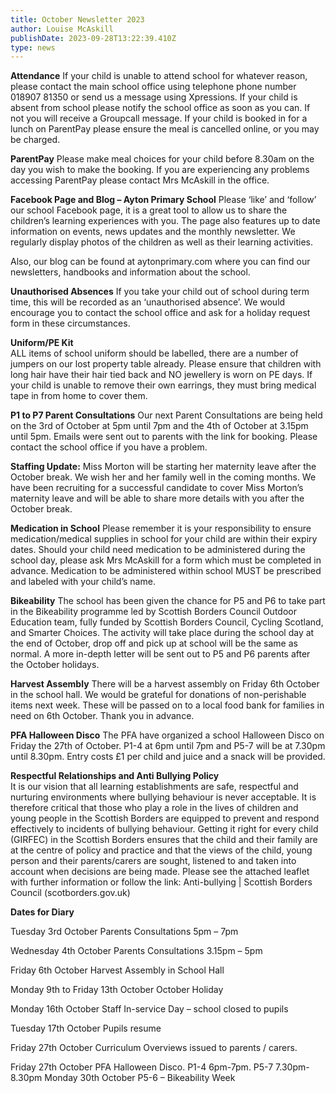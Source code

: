 ```yaml
---
title: October Newsletter 2023
author: Louise McAskill
publishDate: 2023-09-28T13:22:39.410Z
type: news
---
```

**Attendance**
If your child is unable to attend school for whatever reason, please contact the main school office using telephone phone number 018907 81350 or send us a message using Xpressions. If your child is absent from school please notify the school office as soon as you can. If not you will receive a Groupcall message. If your child is booked in for a lunch on ParentPay please ensure the meal is cancelled online, or you may be charged.

**ParentPay**
Please make meal choices for your child before 8.30am on the day you wish to make the booking. If you are experiencing any problems accessing ParentPay please contact Mrs McAskill in the office.

**Facebook Page and Blog – Ayton Primary School**
Please ‘like’ and ‘follow’ our school Facebook page, it is a great tool to allow us to share the children’s learning experiences with you. The page also features up to date information on events, news updates and the monthly newsletter. We regularly display photos of the children as well as their learning activities.

Also, our blog can be found at aytonprimary.com where you can find our newsletters, handbooks and information about the school.

**Unauthorised Absences**
If you take your child out of school during term time, this will be recorded as an ‘unauthorised absence’. We would encourage you to contact the school office and ask for a holiday request form in these circumstances.

**Uniform/PE Kit**\
ALL items of school uniform should be labelled, there are a number of jumpers on our lost property table already. Please ensure that children with long hair have their hair tied back and NO jewellery is worn on PE days. If your child is unable to remove their own earrings, they must bring medical tape in from home to cover them. 

**P1 to P7 Parent Consultations**
Our next Parent Consultations are being held on the 3rd of October at 5pm until 7pm and the 4th of October at 3.15pm until 5pm. Emails were sent out to parents with the link for booking. Please contact the school office if you have a problem. 

**Staffing Update:**
Miss Morton will be starting her maternity leave after the October break. We wish her and her family well in the coming months. We have been recruiting for a successful candidate to cover Miss Morton’s maternity leave and will be able to share more details with you after the October break.

**Medication in School**
Please remember it is your responsibility to ensure medication/medical supplies in school for your child are within their expiry dates.  Should your child need medication to be administered during the school day, please ask Mrs McAskill for a form which must be completed in advance.  Medication to be administered within school MUST be prescribed and labeled with your child’s name.

**Bikeability**
The school has been given the chance for P5 and P6 to take part in the Bikeability programme led by Scottish Borders Council Outdoor Education team, fully funded by Scottish Borders Council, Cycling Scotland, and Smarter Choices. The activity will take place during the school day at the end of October, drop off and pick up at school will be the same as normal. A more in-depth letter will be sent out to P5 and P6 parents after the October holidays. 

**Harvest Assembly**
There will be a harvest assembly on Friday 6th October in the school hall. We would be grateful for donations of non-perishable items next week.  These will be passed on to a local food bank for families in need on 6th October.   Thank you in advance.

**PFA Halloween Disco**
The PFA have organized a school Halloween Disco on Friday the 27th of October. P1-4 at 6pm until 7pm and P5-7 will be at 7.30pm until 8.30pm. Entry costs £1 per child and juice and a snack will be provided. 

**Respectful Relationships and Anti Bullying Policy**\
It is our vision that all learning establishments are safe, respectful and nurturing environments where bullying behaviour is never acceptable. It is therefore critical that those who play a role in the lives of children and young people in the Scottish Borders are equipped to prevent and respond effectively to incidents of bullying behaviour. Getting it right for every child (GIRFEC) in the Scottish Borders ensures that the child and their family are at the centre of policy and practice and that the views of the child, young person and their parents/carers are sought, listened to and taken into account when decisions are being made. Please see the attached leaflet with further information or follow the link: Anti-bullying | Scottish Borders Council (scotborders.gov.uk)

**Dates for Diary**

Tuesday 3rd October	Parents Consultations  5pm – 7pm

Wednesday 4th October	Parents Consultations 3.15pm – 5pm

Friday 6th October	Harvest Assembly in School Hall 

Monday 9th to Friday 13th October	October Holiday

Monday 16th October	Staff In-service Day – school closed to pupils

Tuesday 17th October	Pupils resume

Friday 27th October	Curriculum Overviews issued to parents / carers.

Friday 27th October        PFA Halloween Disco. P1-4 6pm-7pm. P5-7 7.30pm-8.30pm 
Monday 30th October	P5-6 – Bikeability Week
